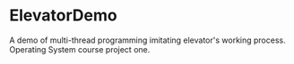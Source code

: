 # ElevatorDemo
A demo of multi-thread programming imitating elevator's working process. Operating System course project one.

